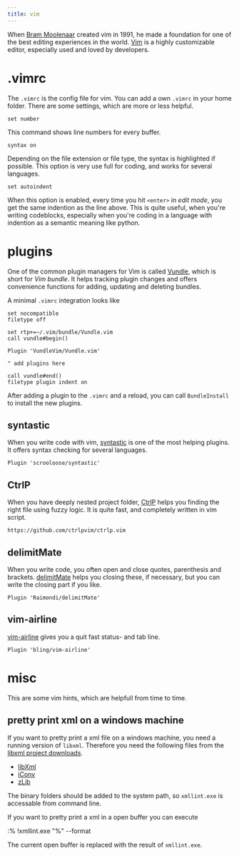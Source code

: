 ```yaml
---
title: vim
---
```


When [Bram Moolenaar][vimCreator] created vim in 1991, he made a foundation for one of the best editing experiences in the world.
[Vim][vim] is a highly customizable editor, especially used and loved by developers.

<!--more-->

# .vimrc

The `.vimrc` is the config file for vim. 
You can add a own `.vimrc` in your home folder.
There are some settings, which are more or less helpful.

```
set number
```

This command shows line numbers for every buffer.

```
syntax on
```

Depending on the file extension or file type, the syntax is highlighted if possible.
This option is very use full for coding, and works for several languages.


```
set autoindent
```

When this option is enabled, every time you hit `<enter>` in *edit mode*, you get the same indention as the line above.
This is quite useful, when you're writing codeblocks, especially when you're coding in a language with indention as a semantic meaning like python.

# plugins

One of the common plugin managers for Vim is called [Vundle][vundle], which is short for *Vim bundle*.
It helps tracking plugin changes and offers convenience functions for adding, updating and deleting bundles.

A minimal `.vimrc` integration looks like

```
set nocompatible
filetype off   

set rtp+=~/.vim/bundle/Vundle.vim
call vundle#begin()

Plugin 'VundleVim/Vundle.vim'

" add plugins here 

call vundle#end()
filetype plugin indent on
```

After adding a plugin to the `.vimrc` and a reload, you can call `BundleInstall` to install the new plugins.

## syntastic

When you write code with vim, [syntastic][syntastic] is one of the most helping plugins.
It offers syntax checking for several languages.

```
Plugin 'scrooloose/syntastic'
```

## CtrlP

When you have deeply nested project folder, [CtrlP][ctrlp] helps you finding the right file using fuzzy logic.
It is quite fast, and completely written in vim script.

```
https://github.com/ctrlpvim/ctrlp.vim
```

## delimitMate

When you write code, you often open and close quotes, parenthesis and brackets. 
[delimitMate][delimitMate] helps you closing these, if necessary, but you can write the closing part if you like.

```
Plugin 'Raimondi/delimitMate'
```

## vim-airline

[vim-airline][airline] gives you a quit fast status- and tab line.

```
Plugin 'bling/vim-airline'
```

# misc

This are some vim hints, which are helpfull from time to time.

## pretty print xml on a windows machine

If you want to pretty print a xml file on a windows machine, you need a running version of `libxml`.
Therefore you need the following files from the [libxml project downloads][libXmlFtp].

* [libXml][libXmlFtpLibXml]
* [iConv][libXmlFtpIconv]
* [zLib][libXmlZlib]

The binary folders should be added to the system path, so `xmllint.exe` is accessable from command line.

If you want to pretty print a xml in a open buffer you can execute

  :% !xmllint.exe "%" --format

The current open buffer is replaced with the result of `xmllint.exe`.

[vimCreator]: https://en.wikipedia.org/wiki/Bram_Moolenaar
[vim]: https://en.wikipedia.org/wiki/Vim_(text_editor)
[vundle]: https://github.com/VundleVim/Vundle.vim
[syntastic]: https://github.com/vim-syntastic/syntastic 
[ctrlp]: https://github.com/ctrlpvim/ctrlp.vim
[delimitMate]: https://github.com/Raimondi/delimitMate
[airline]: https://github.com/vim-airline/vim-airline
[libXmlFtp]: http://xmlsoft.org/sources/win32/
[libXmlFtpIconv]: http://xmlsoft.org/sources/win32/iconv-1.9.2.win32.zip
[libXmlFtpLibXml]: http://xmlsoft.org/sources/win32/libxml2-2.7.8.win32.zip
[libXmlZlib]: http://xmlsoft.org/sources/win32/zlib-1.2.5.win32.zip
